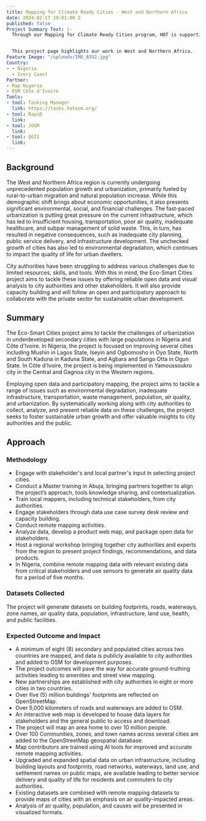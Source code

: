 ```yaml
---
title: Mapping for Climate Ready Cities - West and Northern Africa
date: 2024-02-17 19:01:00 Z
published: false
Project Summary Text: |-
  Through our Mapping for Climate Ready Cities program, HOT is supporting the development of a thriving ecosystem focused on creation, interpretation, and use of maps to respond to and reduce climate risks in urban areas across four priority regions.


  This project page highlights our work in West and Northern Africa.
Feature Image: "/uploads/IMG_0352.jpg"
Country:
- - Nigeria
  - Ivory Coast
Partner:
- Map Nigeria
- OSM Côte d'Ivoire
Tools:
- tool: Tasking Manager
  link: https://tasks.hotosm.org/
- tool: RapiD
  link: 
- tool: JOSM
  link: 
- tool: QGIS
  link: 
---
```


## Background
The West and Northern Africa region is currently undergoing unprecedented population growth and urbanization, primarily fueled by rural-to-urban migration and natural population increase. While this demographic shift brings about economic opportunities, it also presents significant environmental, social, and financial challenges.
The fast-paced urbanization is putting great pressure on the current infrastructure, which has led to insufficient housing, transportation, poor air quality, inadequate healthcare, and subpar management of solid waste. This, in turn, has resulted in negative consequences, such as inadequate city planning, public service delivery, and infrastructure development. The unchecked growth of cities has also led to environmental degradation, which continues to impact the quality of life for urban dwellers.

City authorities have been struggling to address various challenges due to limited resources, skills, and tools. With this in mind, the Eco-Smart Cities project aims to tackle these issues by offering reliable open data and visual analysis to city authorities and other stakeholders. It will also provide capacity building and will follow an open and participatory approach to collaborate with the private sector for sustainable urban development.


## Summary
The Eco-Smart Cities project aims to tackle the challenges of urbanization in underdeveloped secondary cities with large populations in Nigeria and Côte d'Ivoire. In Nigeria, the project is focused on improving several cities including Mushin in Lagos State, Iseyin and Ogbomosho in Oyo State, North and South Kaduna in Kaduna State, and Agbara and Sango Otta in Ogun State. In Côte d'Ivoire, the project is being implemented in Yamoussoukro city in the Central and Gagnoa city in the Western regions.

Employing open data and participatory mapping, the project aims to tackle a range of issues such as environmental degradation, inadequate infrastructure, transportation, waste management, population, air quality, and urbanization. By systematically working along with city authorities to collect, analyze, and present reliable data on these challenges, the project seeks to foster sustainable urban growth and offer valuable insights to city authorities and the public.


## Approach

### Methodology
* Engage with stakeholder's and local partner's input in selecting project cities.
* Conduct a Master training in Abuja, bringing partners together to align the project’s approach, tools knowledge sharing, and contextualization. 
* Train local mappers, including technical stakeholders, from city authorities.
* Engage stakeholders through data use case survey desk review and capacity building.
* Conduct remote mapping activities.
* Analyze data, develop a product web map, and package open data for stakeholders.
* Host a regional workshop bringing together city authorities and experts from the region to present project findings, recommendations, and data products.
* In Nigeria, combine remote mapping data with relevant existing data from critical stakeholders and use sensors to generate air quality data for a period of five months.

### Datasets Collected
The project will generate datasets on building footprints, roads, waterways, zone names, air quality data, population, infrastructure, land use, health, and public facilities.

### Expected Outcome and Impact
* A minimum of eight (8) secondary and populated cities across two countries are mapped, and data is publicly available to city authorities and added to OSM for development purposes.
* The project outcomes will pave the way for accurate ground-truthing activities leading to amenities and street view mapping. 
* New partnerships are established with city authorities in eight or more cities in two countries.
* Over five (5) million buildings' footprints are reflected on OpenStreetMap.
* Over 5,000 kilometers of roads and waterways are added to OSM.
* An interactive web map is developed to house data layers for stakeholders and the general public to access and download.
* The project will map an area home to over 10 million people.
* Over 100 Communities, zones, and town names across several cities are added to the OpenStreetMap geospatial database.
* Map contributors are trained using AI tools for improved and accurate remote mapping activities.
* Upgraded and expanded spatial data on urban infrastructure, including building layouts and footprints, road networks, waterways, land use, and settlement names on public maps, are available leading to better service delivery and quality of life for residents and commuters to city authorities.
* Existing datasets are combined with remote mapping datasets to provide maps of cities with an emphasis on air quality-impacted areas. 
* Analysis of air quality, population, and causes will be presented in visualized formats. 


